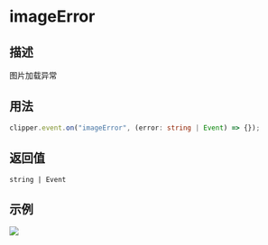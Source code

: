 # imageError

<backTop />

## 描述

图片加载异常

## 用法

```ts
clipper.event.on("imageError", (error: string | Event) => {});
```

## 返回值

```
string | Event
```

## 示例

<img src='/public/image-error.png'/>
